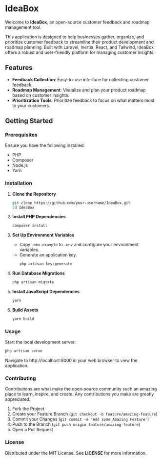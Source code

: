 # IdeaBox

Welcome to **IdeaBox**, an open-source customer feedback and roadmap management tool.

This application is designed to help businesses gather, organize, and prioritize customer feedback to streamline their product development and roadmap planning. Built with Laravel, Inertia, React, and Tailwind, IdeaBox offers a robust and user-friendly platform for managing customer insights.

## Features

- **Feedback Collection**: Easy-to-use interface for collecting customer feedback.
- **Roadmap Management**: Visualize and plan your product roadmap based on customer insights.
- **Prioritization Tools**: Prioritize feedback to focus on what matters most to your customers.

## Getting Started

### Prerequisites

Ensure you have the following installed:

- PHP
- Composer
- Node.js
- Yarn

### Installation

1. **Clone the Repository**

   ```bash
   git clone https://github.com/your-username/IdeaBox.git
   cd IdeaBox
   ```

2. **Install PHP Dependencies**

   ```bash
   composer install
   ```

3. **Set Up Environment Variables**

   - Copy `.env.example` to `.env` and configure your environment variables.
   - Generate an application key.
     ```bash
     php artisan key:generate
     ```

4. **Run Database Migrations**

   ```bash
   php artisan migrate
   ```

5. **Install JavaScript Dependencies**

   ```bash
   yarn
   ```

6. **Build Assets**
   ```bash
   yarn build
   ```

### Usage

Start the local development server:

```bash
php artisan serve
```

Navigate to http://localhost:8000 in your web browser to view the application.

### Contributing

Contributions are what make the open-source community such an amazing place to learn, inspire, and create. Any contributions you make are greatly appreciated.

1. Fork the Project
1. Create your Feature Branch (`git checkout -b feature/amazing-feature`)
1. Commit your Changes (`git commit -m 'Add some Amazing Feature'`)
1. Push to the Branch (`git push origin feature/amazing-feature`)
1. Open a Pull Request

### License

Distributed under the MIT License. See **LICENSE** for more information.

